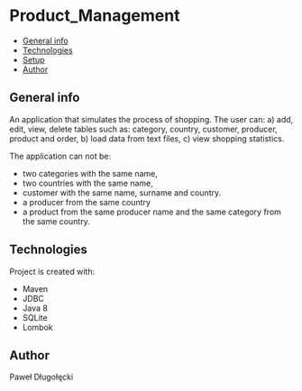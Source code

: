 # Product_Management
* [General info](#general-info)
* [Technologies](#technologies)
* [Setup](#setup)
* [Author](#author)

## General info
An application that simulates the process of shopping.
The user can:
a) add, edit, view, delete tables such as: category, country, customer, producer, product and order,
b) load data from text files,
c) view shopping statistics.

The application can not be:
- two categories with the same name,
- two countries with the same name,
- customer with the same name, surname and country.
- a producer from the same country
- a product from the same producer name and the same category from the same country.

## Technologies
Project is created with:
* Maven
* JDBC
* Java 8
* SQLite
* Lombok

## Author
Paweł Długołęcki

